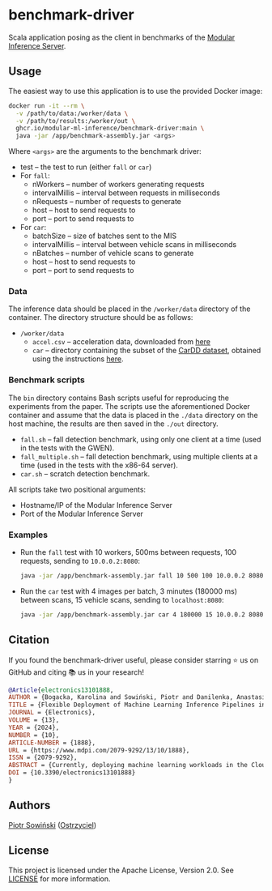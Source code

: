 # benchmark-driver

Scala application posing as the client in benchmarks of the [Modular Inference Server](https://github.com/Modular-ML-inference/inference-server).

## Usage

The easiest way to use this application is to use the provided Docker image:

```bash
docker run -it --rm \
  -v /path/to/data:/worker/data \
  -v /path/to/results:/worker/out \
  ghcr.io/modular-ml-inference/benchmark-driver:main \
  java -jar /app/benchmark-assembly.jar <args>
```

Where `<args>` are the arguments to the benchmark driver:

- test – the test to run (either `fall` or `car`)
- For `fall`:
  - nWorkers – number of workers generating requests
  - intervalMillis – interval between requests in milliseconds
  - nRequests – number of requests to generate
  - host – host to send requests to
  - port – port to send requests to
- For `car`:
  - batchSize – size of batches sent to the MIS
  - intervalMillis – interval between vehicle scans in milliseconds
  - nBatches – number of vehicle scans to generate
  - host – host to send requests to
  - port – port to send requests to

### Data

The inference data should be placed in the `/worker/data` directory of the container. The directory structure should be as follows:

- `/worker/data`
  - `accel.csv` – acceleration data, downloaded from [here](https://github.com/Modular-ML-inference/ml-usecase/blob/main/fall_detection/data/test_accel.csv)
  - `car` – directory containing the subset of the [CarDD dataset](https://cardd-ustc.github.io/), obtained using the instructions [here](https://github.com/Modular-ML-inference/ml-usecase).

### Benchmark scripts

The `bin` directory contains Bash scripts useful for reproducing the experiments from the paper. The scripts use the aforementioned Docker container and assume that the data is placed in the `./data` directory on the host machine, the results are then saved in the `./out` directory.

- `fall.sh` – fall detection benchmark, using only one client at a time (used in the tests with the GWEN).
- `fall_multiple.sh` – fall detection benchmark, using multiple clients at a time (used in the tests with the x86-64 server).
- `car.sh` – scratch detection benchmark.

All scripts take two positional arguments:

- Hostname/IP of the Modular Inference Server
- Port of the Modular Inference Server

### Examples

- Run the `fall` test with 10 workers, 500ms between requests, 100 requests, sending to `10.0.0.2:8080`:
    ```bash
    java -jar /app/benchmark-assembly.jar fall 10 500 100 10.0.0.2 8080
    ```
- Run the `car` test with 4 images per batch, 3 minutes (180000 ms) between scans, 15 vehicle scans, sending to `localhost:8080`:
    ```bash
    java -jar /app/benchmark-assembly.jar car 4 180000 15 10.0.0.2 8080
    ```
## Citation

If you found the benchmark-driver useful, please consider starring ⭐ us on GitHub and citing 📚 us in your research!

```bibtex
@Article{electronics13101888,
AUTHOR = {Bogacka, Karolina and Sowiński, Piotr and Danilenka, Anastasiya and Biot, Francisco Mahedero and Wasielewska-Michniewska, Katarzyna and Ganzha, Maria and Paprzycki, Marcin and Palau, Carlos E.},
TITLE = {Flexible Deployment of Machine Learning Inference Pipelines in the Cloud–Edge–IoT Continuum},
JOURNAL = {Electronics},
VOLUME = {13},
YEAR = {2024},
NUMBER = {10},
ARTICLE-NUMBER = {1888},
URL = {https://www.mdpi.com/2079-9292/13/10/1888},
ISSN = {2079-9292},
ABSTRACT = {Currently, deploying machine learning workloads in the Cloud–Edge–IoT continuum is challenging due to the wide variety of available hardware platforms, stringent performance requirements, and the heterogeneity of the workloads themselves. To alleviate this, a novel, flexible approach for machine learning inference is introduced, which is suitable for deployment in diverse environments—including edge devices. The proposed solution has a modular design and is compatible with a wide range of user-defined machine learning pipelines. To improve energy efficiency and scalability, a high-performance communication protocol for inference is propounded, along with a scale-out mechanism based on a load balancer. The inference service plugs into the ASSIST-IoT reference architecture, thus taking advantage of its other components. The solution was evaluated in two scenarios closely emulating real-life use cases, with demanding workloads and requirements constituting several different deployment scenarios. The results from the evaluation show that the proposed software meets the high throughput and low latency of inference requirements of the use cases while effectively adapting to the available hardware. The code and documentation, in addition to the data used in the evaluation, were open-sourced to foster adoption of the solution.},
DOI = {10.3390/electronics13101888}
}

```

## Authors

[Piotr Sowiński](https://orcid.org/0000-0002-2543-9461) ([Ostrzyciel](https://github.com/Ostrzyciel))

## License

This project is licensed under the Apache License, Version 2.0. See [LICENSE](LICENSE) for more information.
